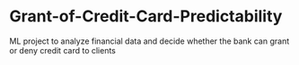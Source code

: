# Grant-of-Credit-Card-Predictability
ML project to analyze financial data and decide whether the bank can grant or deny credit card to clients
